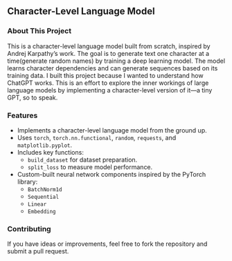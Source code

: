 ## Character-Level Language Model

### About This Project

This is a character-level language model built from scratch, inspired by Andrej Karpathy’s work. The goal is to generate text one character at a time(generate random names) by training a deep learning model. The model learns character dependencies and can generate sequences based on its training data.
I built this project because I wanted to understand how ChatGPT works. This is an effort to explore the inner workings of large language models by implementing a character-level version of it—a tiny GPT, so to speak.&#x20;

### Features

- Implements a character-level language model from the ground up.
- Uses `torch`, `torch.nn.functional`, `random`, `requests`, and `matplotlib.pyplot`.
- Includes key functions:
  - `build_dataset` for dataset preparation.
  - `split_loss` to measure model performance.
- Custom-built neural network components inspired by the PyTorch library:
  - `BatchNorm1d`
  - `Sequential`
  - `Linear`
  - `Embedding`

### Contributing

If you have ideas or improvements, feel free to fork the repository and submit a pull request.


